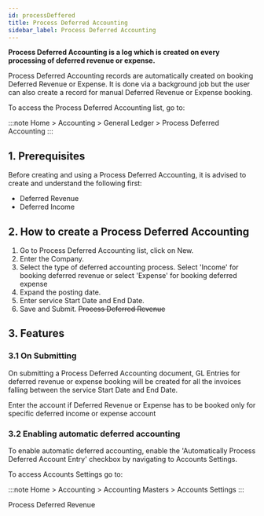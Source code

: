 ```yaml
---
id: processDeffered
title: Process Deferred Accounting
sidebar_label: Process Deferred Accounting
---
```


**Process Deferred Accounting is a log which is created on every processing of deferred revenue or expense.**

Process Deferred Accounting records are automatically created on booking Deferred Revenue or Expense. It is done via a background job but the user can also create a record for manual Deferred Revenue or Expense booking.

To access the Process Deferred Accounting list, go to:

:::note
Home > Accounting > General Ledger > Process Deferred Accounting
:::

## 1. Prerequisites 
Before creating and using a Process Deferred Accounting, it is advised to create and understand the following first:

- Deferred Revenue
- Deferred Income
## 2. How to create a Process Deferred Accounting 
1. Go to Process Deferred Accounting list, click on New.
1. Enter the Company.
1. Select the type of deferred accounting process. Select 'Income' for booking deferred revenue or select 'Expense' for booking deferred expense
1. Expand the posting date.
1. Enter service Start Date and End Date.
1. Save and Submit.
~~Process Deferred Revenue~~

## 3. Features 
### 3.1 On Submitting 
On submitting a Process Deferred Accounting document, GL Entries for deferred revenue or expense booking will be created for all the invoices falling between the service Start Date and End Date.

Enter the account if Deferred Revenue or Expense has to be booked only for specific deferred income or expense account

### 3.2 Enabling automatic deferred accounting 
To enable automatic deferred accounting, enable the 'Automatically Process Deferred Account Entry' checkbox by navigating to Accounts Settings.

To access Accounts Settings go to:

:::note
Home > Accounting > Accounting Masters > Accounts Settings
:::

Process Deferred Revenue